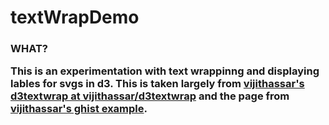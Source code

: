 textWrapDemo
============

<h3>WHAT?</3>

This is an experimentation with text wrappinng and displaying lables for svgs in d3.  This is taken largely from  <a href="https://github.com/vijithassar/d3textwrap">vijithassar's d3textwrap at vijithassar/d3textwrap</a> and the page from  <a href="https://gist.github.com/vijithassar/8278587#file-index-html">vijithassar's ghist example</a>.

